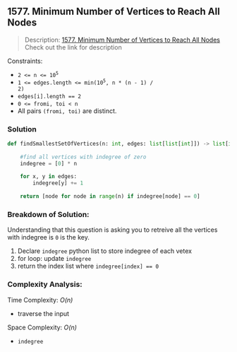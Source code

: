 ## 1577. Minimum Number of Vertices to Reach All Nodes
 
>Description: [1577. Minimum Number of Vertices to Reach All Nodes](https://leetcode.com/problems/minimum-number-of-vertices-to-reach-all-nodes/description/)\
Check out the link for description

Constraints:

- <code>2 <= n <= 10<sup>5</sup></code> 
- <code>1 <= edges.length <= min(10<sup>5</sup>, n * (n - 1) / 2)</code> 
- `edges[i].length == 2`
- `0 <= fromi, toi < n`
- All pairs `(fromi, toi)` are distinct.

### Solution

```python
def findSmallestSetOfVertices(n: int, edges: list[list[int]]) -> list[int]:
    
    #find all vertices with indegree of zero
    indegree = [0] * n
    
    for x, y in edges:
        indegree[y] += 1
    
    return [node for node in range(n) if indegree[node] == 0]
```

### Breakdown of Solution:

Understanding that this question is asking you to retreive all the vertices with indegree is `0` is the key.

1. Declare `indegree` python list to store indegree of each vetex
2. for loop: update `indegree`
3. return the index list where `indegree[index] == 0`

### Complexity Analysis:

Time Complexity: *O(n)*

- traverse the input

Space Complexity: *O(n)*

- `indegree`